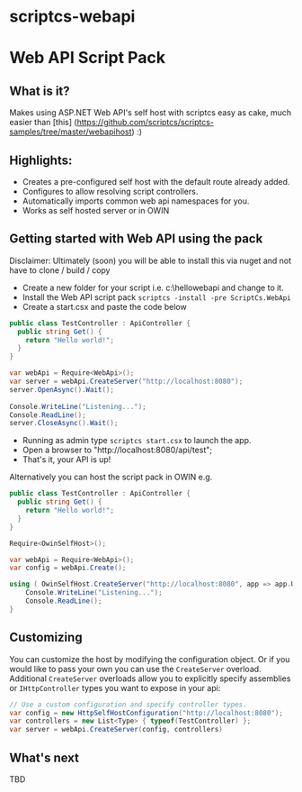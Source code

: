 scriptcs-webapi
===============

# Web API Script Pack

## What is it?
Makes using ASP.NET Web API's self host with scriptcs easy as cake, much easier than [this] (https://github.com/scriptcs/scriptcs-samples/tree/master/webapihost) :)

## Highlights:

* Creates a pre-configured self host with the default route already added.
* Configures to allow resolving script controllers.
* Automatically imports common web api namespaces for you.
* Works as self hosted server or in OWIN

## Getting started with Web API using the pack

Disclaimer: Ultimately (soon) you will be able to install this via nuget and not have to clone / build / copy

* Create a new folder for your script i.e. c:\hellowebapi and change to it.
* Install the Web API script pack ```scriptcs -install -pre ScriptCs.WebApi```
* Create a start.csx and paste the code below

```csharp
public class TestController : ApiController {
  public string Get() {
    return "Hello world!";
  }
}

var webApi = Require<WebApi>();
var server = webApi.CreateServer("http://localhost:8080");
server.OpenAsync().Wait();
 
Console.WriteLine("Listening...");
Console.ReadLine();
server.CloseAsync().Wait();
```
* Running as admin type ```scriptcs start.csx``` to launch the app.
* Open a browser to "http://localhost:8080/api/test";
* That's it, your API is up!

Alternatively you can host the script pack in OWIN e.g.

```csharp
public class TestController : ApiController {
  public string Get() {
    return "Hello world!";
  }
}

Require<OwinSelfHost>();

var webApi = Require<WebApi>();
var config = webApi.Create();

using ( OwinSelfHost.CreateServer("http://localhost:8080", app => app.UseWebApi(config)) ) {
	Console.WriteLine("Listening...");
	Console.ReadLine();
}
```


## Customizing
You can customize the host by modifying the configuration object.
Or if you would like to pass your own you can use the `CreateServer` overload.
Additional `CreateServer` overloads allow you to explicitly specify assemblies or `IHttpController` types you want to expose in your api:

```csharp
// Use a custom configuration and specify controller types.
var config = new HttpSelfHostConfiguration("http://localhost:8080");
var controllers = new List<Type> { typeof(TestController) };
var server = webApi.CreateServer(config, controllers)
```

## What's next
TBD
